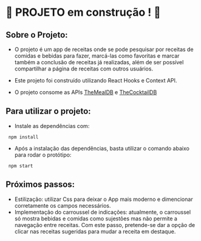 # :construction: PROJETO em construção ! :construction:

## Sobre o Projeto:
 * O projeto é um app de receitas onde se pode pesquisar por receitas de comidas e bebidas para fazer, marcá-las como favoritas e marcar também a conclusão de receitas já realizadas, além de ser possível compartilhar a página de receitas com outros usuários.

 * Este projeto foi construído utilizando React Hooks e Context API.

 * O projeto consome as APIs [TheMealDB](https://www.themealdb.com/) e [TheCocktailDB](https://www.thecocktaildb.com/api.php)

## Para utilizar o projeto:
 * Instale as dependências com:

 ```
  npm install
 ```
 
 * Após a instalação das dependências, basta utilizar o comando abaixo para rodar o protótipo:
 
 ```
  npm start
 ```
 
## Próximos passos:
 * Estilização: utilizar Css para deixar o App mais moderno e dimencionar corretamente os campos necessários.
 * Implementação do carroussel de indicações: atualmente, o carroussel só mostra bebidas e comidas como sujestões mas não permite a navegação entre receitas. Com este passo, pretende-se dar a opção de clicar nas receitas sugeridas para mudar a receita em destaque.
